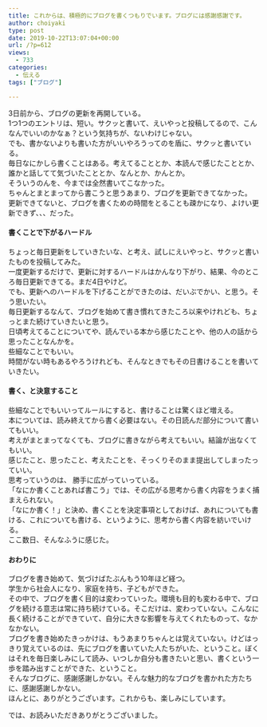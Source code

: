 ```yaml
---
title: これからは、積極的にブログを書くつもりでいます。ブログには感謝感謝です。
author: choiyaki
type: post
date: 2019-10-22T13:07:04+00:00
url: /?p=612
views:
  - 733
categories:
  - 伝える
tags: ["ブログ"]

---
```

3日前から、ブログの更新を再開している。  
1つ1つのエントリは、短い。サクッと書いて、えいやっと投稿してるので、こんなんでいいのかなぁ？という気持ちが、ないわけじゃない。  
でも、書かないよりも書いた方がいいやろうってのを盾に、サクッと書いている。  
毎日なにかしら書くことはある。考えてることとか、本読んで感じたこととか、誰かと話してて気づいたこととか、なんとか、かんとか。  
そういうのんを、今までは全然書いてこなかった。  
ちゃんとまとまってから書こうと思うあまり、ブログを更新できてなかった。  
更新できてないと、ブログを書くための時間をとることも疎かになり、よけい更新できず、、、だった。

#### 書くことで下がるハードル

ちょっと毎日更新をしていきたいな、と考え、試しにえいやっと、サクッと書いたものを投稿してみた。  
一度更新するだけで、更新に対するハードルはかんなり下がり、結果、今のところ毎日更新できてる。まだ4日やけど。  
でも、更新へのハードルを下げることができたのは、だいぶでかい、と思う。そう思いたい。  
毎日更新するなんて、ブログを始めて書き慣れてきたころ以来やけれども、ちょっとまた続けていきたいと思う。  
日頃考えてることについてや、読んでいる本から感じたことや、他の人の話から思ったことなんかを。  
些細なことでもいい。  
時間がない時もあるやろうけれども、そんなときでもその日書けることを書いていきたい。

#### 書く、と決意すること

些細なことでもいいってルールにすると、書けることは驚くほど増える。  
本については、読み終えてから書く必要はない。その日読んだ部分について書いてもいい。  
考えがまとまってなくても、ブログに書きながら考えてもいい。結論が出なくてもいい。  
感じたこと、思ったこと、考えたことを、そっくりそのまま提出してしまったっていい。  
思考っていうのは、 勝手に広がっていっている。  
「なにか書くことあれば書こう」では、その広がる思考から書く内容をうまく捕まえられない。  
「なにか書く！」と決め、書くことを決定事項としておけば、あれについても書ける、これについても書ける、というように、思考から書く内容を紡いでいける。  
ここ数日、そんなふうに感じた。

#### おわりに

ブログを書き始めて、気づけばたぶんもう10年ほど経つ。  
学生から社会人になり、家庭を持ち、子どもができた。  
その中で、ブログを書く目的は変わっていった。環境も目的も変わる中で、ブログを続ける意志は常に持ち続けている。そこだけは、変わっていない。こんなに長く続けることができていて、自分に大きな影響を与えてくれたものって、なかなかない。  
ブログを書き始めたきっかけは、もうあまりちゃんとは覚えていない。けどはっきり覚えているのは、先にブログを書いていた人たちがいた、ということ。ぼくはそれを毎日楽しみにして読み、いつしか自分も書きたいと思い、書くという一歩を踏み出すことができた、ということ。  
そんなブログに、感謝感謝しかない。そんな魅力的なブログを書かれた方たちに、感謝感謝しかない。  
ほんとに、ありがとうございます。これからも、楽しみにしています。

では、お読みいただきありがとうございました。
